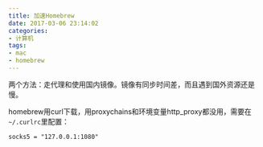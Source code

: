 ```yaml
---
title: 加速Homebrew
date: 2017-03-06 23:14:02
categories:
- 计算机
tags:
- mac
- homebrew
---
```


两个方法：走代理和使用国内镜像。镜像有同步时间差，而且遇到国外资源还是慢。

homebrew用curl下载，用proxychains和环境变量http_proxy都没用，需要在`~/.curlrc`里配置：

```
socks5 = "127.0.0.1:1080"
```
